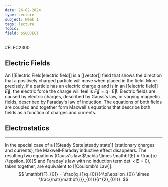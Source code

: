 ```yaml
---
date: 26-02-2024
type: Lecture
subject: Week 1
tags: lecture
Topic:
field: $SUBJECT
---
```

#ELEC2300

## Electric Fields

An [[Electric Field|electric field]] is a [[vector]] field that shows the direction that a positively charged particle will move when placed in the field. More precisely, if a particle has an electric charge $q$ and is in an [[electric field]] $\vec{E}$, the electric force the charge will feel is $\vec{F}=q \cdot \vec{E}$.
Electric fields are caused by electric charges, described by Gauss's law, or varying magnetic fields, described by Faraday's law of induction. The equations of both fields are coupled and together form Maxwell's equations that describe both fields as a function of charges and currents.

## Electrostatics
---
In the special case of a [[Steady State|steady state]] (stationary charges and currents), the Maxwell-Faraday inductive effect disappears. The resulting two equations (Gauss's law $\nabla \times \mathbf{E} = \frac{p}{\epsilon_{0}}$ and Faraday's law with no induction term $\det \times \mathbf{E} = 0$), taken together, are equivalent to [[Coulomb's Law]]:
$$
\mathbf{F}_{01} = \frac{q_{1}q_{0}}{4\pi\epsilon_{0}} \times \frac{\hat{\mathbf{r}}_{01}}{r^{2}_{01}}.
$$

